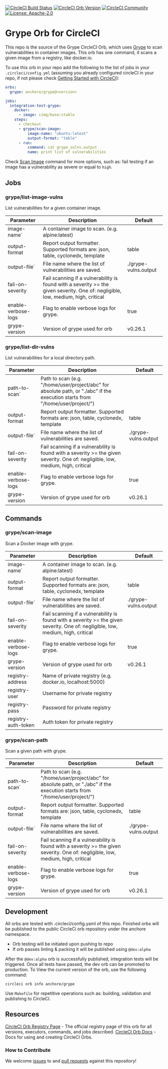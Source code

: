 [![CircleCI Build Status](https://circleci.com/gh/anchore/circleci-orb-grype.svg?style=shield "CircleCI Build Status")](https://circleci.com/gh/anchore/circleci-orb-grype) 
[![CircleCI Orb Version](https://badges.circleci.com/orbs/anchore/grype.svg)](https://circleci.com/orbs/registry/orb/anchore/grype) 
[![CircleCI Community](https://img.shields.io/badge/community-CircleCI%20Discuss-343434.svg)](https://discuss.circleci.com/c/ecosystem/orbs)
[![License: Apache-2.0](https://img.shields.io/badge/License-Apache%202.0-blue.svg)](https://github.com/anchore/circleci-orb-grype/blob/main/LICENSE)

# Grype Orb for CircleCI

This repo is the source of the Grype CircleCI Orb, which uses [Grype](https://github.com/anchore/grype) to scan vulnerabilities in container images. This orb has one command, it scans a given image from a registry, like docker.io. 

To use this orb in your repo add the following to the list of jobs in your `.circleci/config.yml` (assuming you already configured circleCI in your repo, if not please check [Getting Started with CircleCI](https://circleci.com/docs/2.0/getting-started/)):

``` yaml
orbs:
  grype: anchore/grype@<version>

jobs:
  integration-test-grype:
    docker:
      - image: cimg/base:stable
    steps:
      - checkout
      - grype/scan-image:
          image-name: "ubuntu:latest"
          output-format: "table"
      - run:
          command: cat grype_vulns.output
          name: print list of vulnerabilities
```

Check [Scan Image](src/commands/scan_image.yml) command for more options, such as: fail testing if an image has a vulnerability as severe or equal to `high`.

## Jobs
### grype/list-image-vulns
List vulnerabilities for a given container image.

| Parameter           | Description                                                                                                                      | Default              |
|---------------------|----------------------------------------------------------------------------------------------------------------------------------|----------------------|
| image-name`         | A container image to scan. (e.g. alpine:latest)                                                                                  |                      |
| output-format       | Report output formatter. Supported formats are: json, table, cyclonedx, template                                                 | table                |
| output-file`        | File name where the list of vulnerabilities are saved.                                                                           | ./grype-vulns.output |
| fail-on-severity    | Fail scanning if a vulnerability is found with a severity >= the given severity. One of: negligible, low, medium, high, critical |                      |
| enable-verbose-logs | Flag to enable verbose logs for grype.                                                                                           | true                 |
| grype-version       | Version of grype used for orb                                                                                                    | v0.26.1              |

### grype/list-dir-vulns
List vulnerabilities for a local directory path.

| Parameter           | Description                                                                                                                      | Default              |
|---------------------|----------------------------------------------------------------------------------------------------------------------------------|----------------------|
| path-to-scan`       | Path to scan (e.g. "/home/user/project/abc" for absolute path, or "./abc" if the execution starts from "/home/user/project/")    |                      |
| output-format       | Report output formatter. Supported formats are: json, table, cyclonedx, template                                                 | table                |
| output-file`        | File name where the list of vulnerabilities are saved.                                                                           | ./grype-vulns.output |
| fail-on-severity    | Fail scanning if a vulnerability is found with a severity >= the given severity. One of: negligible, low, medium, high, critical |                      |
| enable-verbose-logs | Flag to enable verbose logs for grype.                                                                                           | true                 |
| grype-version       | Version of grype used for orb                                                                                                    | v0.26.1              |

## Commands
### grype/scan-image
Scan a Docker image with grype.

| Parameter           | Description                                                                                                                      | Default              |
|---------------------|----------------------------------------------------------------------------------------------------------------------------------|----------------------|
| image-name`         | A container image to scan. (e.g. alpine:latest)                                                                                  |                      |
| output-format       | Report output formatter. Supported formats are: json, table, cyclonedx, template                                                 | table                |
| output-file`        | File name where the list of vulnerabilities are saved.                                                                           | ./grype-vulns.output |
| fail-on-severity    | Fail scanning if a vulnerability is found with a severity >= the given severity. One of: negligible, low, medium, high, critical |                      |
| enable-verbose-logs | Flag to enable verbose logs for grype.                                                                                           | true                 |
| grype-version       | Version of grype used for orb                                                                                                    | v0.26.1              |
| registry-address    | Name of private registry (e.g. docker.io, localhost:5000)                                                                        |                      |
| registry-user       | Username for private registry                                                                                                    |                      |
| registry-pass       | Password for private registry                                                                                                    |                      |
| registry-auth-token | Auth token for private registry                                                                                                  |                      |

### grype/scan-path
Scan a given path with grype.

| Parameter           | Description                                                                                                                      | Default              |
|---------------------|----------------------------------------------------------------------------------------------------------------------------------|----------------------|
| path-to-scan`       | Path to scan (e.g. "/home/user/project/abc" for absolute path, or "./abc" if the execution starts from "/home/user/project/")    |                      |
| output-format       | Report output formatter. Supported formats are: json, table, cyclonedx, template                                                 | table                |
| output-file`        | File name where the list of vulnerabilities are saved.                                                                           | ./grype-vulns.output |
| fail-on-severity    | Fail scanning if a vulnerability is found with a severity >= the given severity. One of: negligible, low, medium, high, critical |                      |
| enable-verbose-logs | Flag to enable verbose logs for grype.                                                                                           | true                 |
| grype-version       | Version of grype used for orb                                                                                                    | v0.26.1              |

## Development
All orbs are tested with .circleci/config.yaml of this repo. Finished orbs will be published to the public CircleCi orb repository under the anchore namespace.

* Orb testing will be initiated upon pushing to repo
* If orb passes linting & packing it will be published using `@dev:alpha`

After the `@dev:alpha` orb is successfully published, integration tests will be triggered. Once all tests have passed, the dev orb can be promoted to production. To View the current version of the orb, use the following command:

```
circleci orb info anchore/grype
```

Use `Makefile` for repetitive operations such as: building, validation and publishing to CircleCI. 

## Resources

[CircleCI Orb Registry Page](https://circleci.com/orbs/registry/orb/anchore/circleci-orb-grype) - The official registry page of this orb for all versions, executors, commands, and jobs described.
[CircleCI Orb Docs](https://circleci.com/docs/2.0/orb-intro/#section=configuration) - Docs for using and creating CircleCI Orbs.

### How to Contribute

We welcome [issues](https://github.com/anchore/circleci-orb-grype/issues) to and [pull requests](https://github.com/anchore/circleci-orb-grype/pulls) against this repository!
